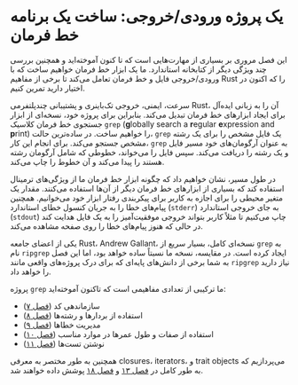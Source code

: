 # یک پروژه ورودی/خروجی: ساخت یک برنامه خط فرمان

این فصل مروری بر بسیاری از مهارت‌هایی است که تا کنون آموخته‌اید و همچنین بررسی چند ویژگی دیگر از کتابخانه استاندارد. ما یک ابزار خط فرمان خواهیم ساخت که با ورودی/خروجی فایل و خط فرمان تعامل می‌کند تا برخی از مفاهیم Rust را که اکنون در اختیار دارید تمرین کنیم.

سرعت، ایمنی، خروجی تک‌باینری و پشتیبانی چند‌پلتفرمی Rust، آن را به زبانی ایده‌آل برای ایجاد ابزارهای خط فرمان تبدیل می‌کند. بنابراین برای پروژه خود، نسخه‌ای از ابزار جستجوی خط فرمان کلاسیک `grep` (**g**lobally search a **r**egular **e**xpression and **p**rint) را خواهیم ساخت. در ساده‌ترین حالت، `grep` یک فایل مشخص را برای یک رشته مشخص جستجو می‌کند. برای انجام این کار، `grep` به عنوان آرگومان‌های خود مسیر فایل و یک رشته را دریافت می‌کند. سپس فایل را می‌خواند، خطوطی که شامل آرگومان رشته هستند را پیدا می‌کند و آن خطوط را چاپ می‌کند.

در طول مسیر، نشان خواهیم داد که چگونه ابزار خط فرمان ما از ویژگی‌های ترمینال استفاده کند که بسیاری از ابزارهای خط فرمان دیگر از آن‌ها استفاده می‌کنند. مقدار یک متغیر محیطی را برای اجازه به کاربر برای پیکربندی رفتار ابزار خود می‌خوانیم. همچنین پیام‌های خطا را به جریان کنسول خطای استاندارد (`stderr`) به جای خروجی استاندارد (`stdout`) چاپ می‌کنیم تا مثلاً کاربر بتواند خروجی موفقیت‌آمیز را به یک فایل هدایت کند در حالی که هنوز پیام‌های خطا را روی صفحه مشاهده می‌کند.

یکی از اعضای جامعه Rust، Andrew Gallant، نسخه‌ای کامل، بسیار سریع از `grep` به نام `ripgrep` ایجاد کرده است. در مقایسه، نسخه ما نسبتاً ساده خواهد بود، اما این فصل به شما برخی از دانش‌های پایه‌ای که برای درک پروژه‌های واقعی مانند `ripgrep` نیاز دارید را خواهد داد.

پروژه `grep` ما ترکیبی از تعدادی مفاهیمی است که تاکنون آموخته‌اید:

- سازماندهی کد ([فصل ۷][ch7]<!-- ignore -->)
- استفاده از بردارها و رشته‌ها ([فصل ۸][ch8]<!-- ignore -->)
- مدیریت خطاها ([فصل ۹][ch9]<!-- ignore -->)
- استفاده از صفات و طول عمرها در موارد مناسب ([فصل ۱۰][ch10]<!-- ignore -->)
- نوشتن تست‌ها ([فصل ۱۱][ch11]<!-- ignore -->)

همچنین به طور مختصر به معرفی closures، iterators، و trait objects می‌پردازیم که به طور کامل در [فصل ۱۳][ch13]<!-- ignore --> و [فصل ۱۸][ch18]<!-- ignore --> پوشش داده خواهند شد.

[ch7]: ch07-00-managing-growing-projects-with-packages-crates-and-modules.html  
[ch8]: ch08-00-common-collections.html  
[ch9]: ch09-00-error-handling.html  
[ch10]: ch10-00-generics.html  
[ch11]: ch11-00-testing.html  
[ch13]: ch13-00-functional-features.html  
[ch18]: ch18-00-oop.html  

